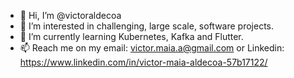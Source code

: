 - 👋 Hi, I’m @victoraldecoa
- 👀 I’m interested in challenging, large scale, software projects.
- 🌱 I’m currently learning Kubernetes, Kafka and Flutter.
- 📫 Reach me on my email: victor.maia.a@gmail.com or Linkedin: https://www.linkedin.com/in/victor-maia-aldecoa-57b17122/

<!---
victoraldecoa/victoraldecoa is a ✨ special ✨ repository because its `README.md` (this file) appears on your GitHub profile.
You can click the Preview link to take a look at your changes.
--->
